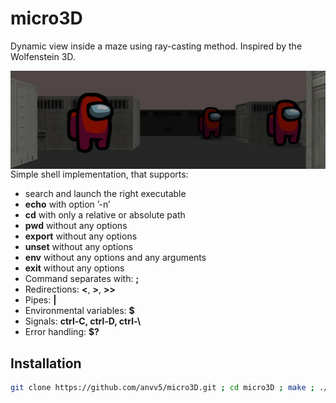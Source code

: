 # micro3D
 Dynamic view inside a maze using ray-casting method. Inspired by the Wolfenstein 3D.
 
<img align="left"  src="./img/logo.png"/>



Simple shell implementation, that supports:
- search and launch the right executable
- **echo** with option ’-n’
- **cd** with only a relative or absolute path
- **pwd** without any options
- **export** without any options
- **unset** without any options
- **env** without any options and any arguments
- **exit** without any options
- Command separates with: **;**
- Redirections: **<**, **>**, **>>**
- Pipes: **|**
- Environmental variables: **$**
- Signals: **ctrl-C, ctrl-D, ctrl-\\**
- Error handling: **$?**


## Installation

```bash
git clone https://github.com/anvv5/micro3D.git ; cd micro3D ; make ; ./micro3D map/default.map ;

```

